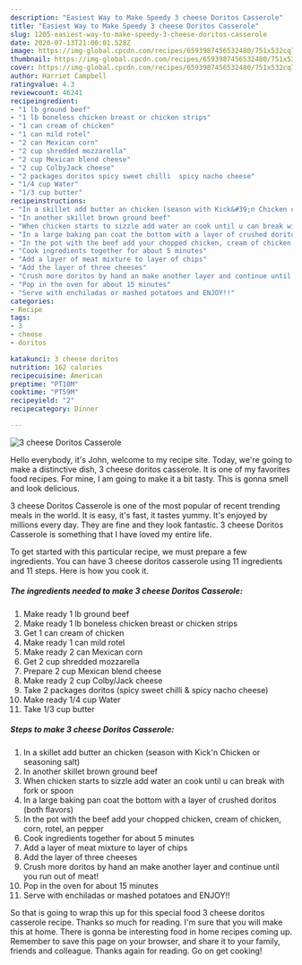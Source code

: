 ```yaml
---
description: "Easiest Way to Make Speedy 3 cheese Doritos Casserole"
title: "Easiest Way to Make Speedy 3 cheese Doritos Casserole"
slug: 1205-easiest-way-to-make-speedy-3-cheese-doritos-casserole
date: 2020-07-13T21:00:01.528Z
image: https://img-global.cpcdn.com/recipes/6593987456532480/751x532cq70/3-cheese-doritos-casserole-recipe-main-photo.jpg
thumbnail: https://img-global.cpcdn.com/recipes/6593987456532480/751x532cq70/3-cheese-doritos-casserole-recipe-main-photo.jpg
cover: https://img-global.cpcdn.com/recipes/6593987456532480/751x532cq70/3-cheese-doritos-casserole-recipe-main-photo.jpg
author: Harriet Campbell
ratingvalue: 4.3
reviewcount: 46241
recipeingredient:
- "1 lb ground beef"
- "1 lb boneless chicken breast or chicken strips"
- "1 can cream of chicken"
- "1 can mild rotel"
- "2 can Mexican corn"
- "2 cup shredded mozzarella"
- "2 cup Mexican blend cheese"
- "2 cup ColbyJack cheese"
- "2 packages doritos spicy sweet chilli  spicy nacho cheese"
- "1/4 cup Water"
- "1/3 cup butter"
recipeinstructions:
- "In a skillet add butter an chicken (season with Kick&#39;n Chicken or seasoning salt)"
- "In another skillet brown ground beef"
- "When chicken starts to sizzle add water an cook until u can break with fork or spoon"
- "In a large baking pan coat the bottom with a layer of crushed doritos (both flavors)"
- "In the pot with the beef add your chopped chicken, cream of chicken, corn, rotel, an pepper"
- "Cook ingredients together for about 5 minutes"
- "Add a layer of meat mixture to layer of chips"
- "Add the layer of three cheeses"
- "Crush more doritos by hand an make another layer and continue until you run out of meat!"
- "Pop in the oven for about 15 minutes"
- "Serve with enchiladas or mashed potatoes and ENJOY!!"
categories:
- Recipe
tags:
- 3
- cheese
- doritos

katakunci: 3 cheese doritos 
nutrition: 162 calories
recipecuisine: American
preptime: "PT10M"
cooktime: "PT59M"
recipeyield: "2"
recipecategory: Dinner

---
```



![3 cheese Doritos Casserole](https://img-global.cpcdn.com/recipes/6593987456532480/751x532cq70/3-cheese-doritos-casserole-recipe-main-photo.jpg)

Hello everybody, it's John, welcome to my recipe site. Today, we're going to make a distinctive dish, 3 cheese doritos casserole. It is one of my favorites food recipes. For mine, I am going to make it a bit tasty. This is gonna smell and look delicious.



3 cheese Doritos Casserole is one of the most popular of recent trending meals in the world. It is easy, it's fast, it tastes yummy. It's enjoyed by millions every day. They are fine and they look fantastic. 3 cheese Doritos Casserole is something that I have loved my entire life.


To get started with this particular recipe, we must prepare a few ingredients. You can have 3 cheese doritos casserole using 11 ingredients and 11 steps. Here is how you cook it.

<!--inarticleads1-->

##### The ingredients needed to make 3 cheese Doritos Casserole:

1. Make ready 1 lb ground beef
1. Make ready 1 lb boneless chicken breast or chicken strips
1. Get 1 can cream of chicken
1. Make ready 1 can mild rotel
1. Make ready 2 can Mexican corn
1. Get 2 cup shredded mozzarella
1. Prepare 2 cup Mexican blend cheese
1. Make ready 2 cup Colby/Jack cheese
1. Take 2 packages doritos (spicy sweet chilli &amp; spicy nacho cheese)
1. Make ready 1/4 cup Water
1. Take 1/3 cup butter




<!--inarticleads2-->

##### Steps to make 3 cheese Doritos Casserole:

1. In a skillet add butter an chicken (season with Kick&#39;n Chicken or seasoning salt)
1. In another skillet brown ground beef
1. When chicken starts to sizzle add water an cook until u can break with fork or spoon
1. In a large baking pan coat the bottom with a layer of crushed doritos (both flavors)
1. In the pot with the beef add your chopped chicken, cream of chicken, corn, rotel, an pepper
1. Cook ingredients together for about 5 minutes
1. Add a layer of meat mixture to layer of chips
1. Add the layer of three cheeses
1. Crush more doritos by hand an make another layer and continue until you run out of meat!
1. Pop in the oven for about 15 minutes
1. Serve with enchiladas or mashed potatoes and ENJOY!!




So that is going to wrap this up for this special food 3 cheese doritos casserole recipe. Thanks so much for reading. I'm sure that you will make this at home. There is gonna be interesting food in home recipes coming up. Remember to save this page on your browser, and share it to your family, friends and colleague. Thanks again for reading. Go on get cooking!
